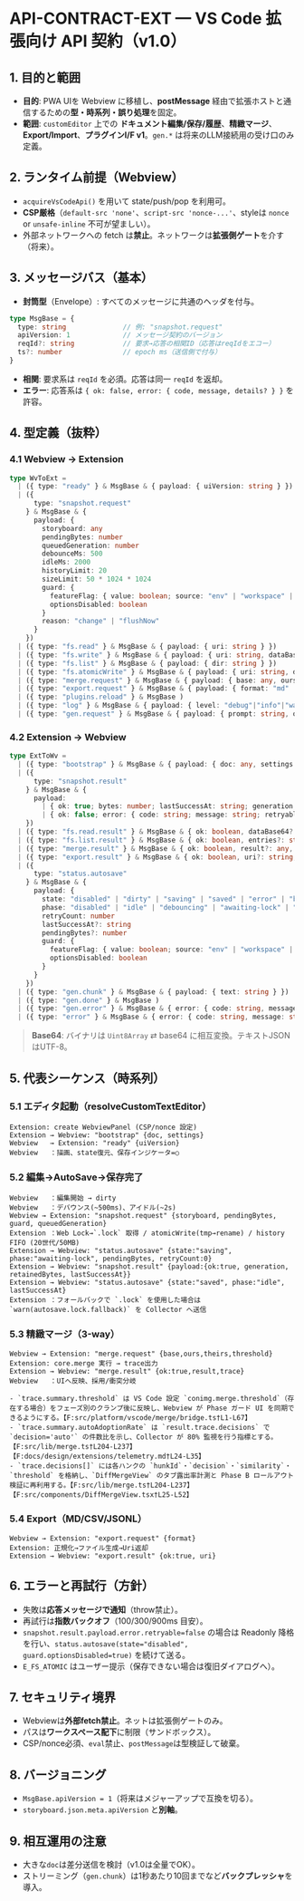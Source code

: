 # API-CONTRACT-EXT — VS Code 拡張向け API 契約（v1.0）

## 1. 目的と範囲
- **目的**: PWA UIを Webview に移植し、**postMessage** 経由で拡張ホストと通信するための**型・時系列・誤り処理**を固定。  
- **範囲**: `customEditor` 上での **ドキュメント編集/保存/履歴**、**精緻マージ**、**Export/Import**、**プラグインI/F v1**。`gen.*` は将来のLLM接続用の受け口のみ定義。

## 2. ランタイム前提（Webview）
- `acquireVsCodeApi()` を用いて state/push/pop を利用可。
- **CSP厳格**（`default-src 'none'`、`script-src 'nonce-...'`、styleは `nonce` or `unsafe-inline` 不可が望ましい）。
- 外部ネットワークへの fetch は**禁止**。ネットワークは**拡張側ゲート**を介す（将来）。

## 3. メッセージバス（基本）
- **封筒型**（Envelope）: すべてのメッセージに共通のヘッダを付与。
```ts
type MsgBase = {
  type: string              // 例: "snapshot.request"
  apiVersion: 1             // メッセージ契約のバージョン
  reqId?: string            // 要求→応答の相関ID（応答はreqIdをエコー）
  ts?: number               // epoch ms（送信側で付与）
}
```
- **相関**: 要求系は `reqId` を必須。応答は同一 `reqId` を返却。
- **エラー**: 応答系は `{ ok: false, error: { code, message, details? } }` を許容。

## 4. 型定義（抜粋）

### 4.1 Webview → Extension
```ts
type WvToExt =
  | ({ type: "ready" } & MsgBase & { payload: { uiVersion: string } })
  | ({
      type: "snapshot.request"
    } & MsgBase & {
      payload: {
        storyboard: any
        pendingBytes: number
        queuedGeneration: number
        debounceMs: 500
        idleMs: 2000
        historyLimit: 20
        sizeLimit: 50 * 1024 * 1024
        guard: {
          featureFlag: { value: boolean; source: "env" | "workspace" | "localStorage" | "default" }
          optionsDisabled: boolean
        }
        reason: "change" | "flushNow"
      }
    })
  | ({ type: "fs.read" } & MsgBase & { payload: { uri: string } })
  | ({ type: "fs.write" } & MsgBase & { payload: { uri: string, dataBase64: string } })
  | ({ type: "fs.list" } & MsgBase & { payload: { dir: string } })
  | ({ type: "fs.atomicWrite" } & MsgBase & { payload: { uri: string, dataBase64: string } })
  | ({ type: "merge.request" } & MsgBase & { payload: { base: any, ours: any, theirs: any, threshold?: number } })
  | ({ type: "export.request" } & MsgBase & { payload: { format: "md" | "csv" | "jsonl" } })
  | ({ type: "plugins.reload" } & MsgBase )
  | ({ type: "log" } & MsgBase & { payload: { level: "debug"|"info"|"warn"|"error", message: string } })
  | ({ type: "gen.request" } & MsgBase & { payload: { prompt: string, opts?: Record<string, any> } }) // 将来
```

### 4.2 Extension → Webview
```ts
type ExtToWv =
  | ({ type: "bootstrap" } & MsgBase & { payload: { doc: any, settings: Record<string, any> } })
  | ({
      type: "snapshot.result"
    } & MsgBase & {
      payload:
        | { ok: true; bytes: number; lastSuccessAt: string; generation: number; retainedBytes: number }
        | { ok: false; error: { code: string; message: string; retryable: boolean; details?: any } }
    })
  | ({ type: "fs.read.result" } & MsgBase & { ok: boolean, dataBase64?: string, error?: any })
  | ({ type: "fs.list.result" } & MsgBase & { ok: boolean, entries?: string[], error?: any })
  | ({ type: "merge.result" } & MsgBase & { ok: boolean, result?: any, trace?: any, error?: any })
  | ({ type: "export.result" } & MsgBase & { ok: boolean, uri?: string, error?: any })
  | ({
      type: "status.autosave"
    } & MsgBase & {
      payload: {
        state: "disabled" | "dirty" | "saving" | "saved" | "error" | "backoff"
        phase: "disabled" | "idle" | "debouncing" | "awaiting-lock" | "writing-current" | "updating-index" | "gc" | "error"
        retryCount: number
        lastSuccessAt?: string
        pendingBytes?: number
        guard: {
          featureFlag: { value: boolean; source: "env" | "workspace" | "localStorage" | "default" }
          optionsDisabled: boolean
        }
      }
    })
  | ({ type: "gen.chunk" } & MsgBase & { payload: { text: string } })   // 将来
  | ({ type: "gen.done" } & MsgBase )
  | ({ type: "gen.error" } & MsgBase & { error: { code: string, message: string } })
  | ({ type: "error" } & MsgBase & { error: { code: string, message: string, details?: any } })
```
> **Base64**: バイナリは `Uint8Array` ⇄ base64 に相互変換。テキストJSONはUTF-8。

## 5. 代表シーケンス（時系列）

### 5.1 エディタ起動（resolveCustomTextEditor）
```
Extension: create WebviewPanel (CSP/nonce 設定)
Extension → Webview: "bootstrap" {doc, settings}
Webview   → Extension: "ready" {uiVersion}
Webview   ：描画、state復元、保存インジケータ=○
```

### 5.2 編集→AutoSave→保存完了
```
Webview   ：編集開始 → dirty
Webview   ：デバウンス(~500ms)、アイドル(~2s)
Webview → Extension: "snapshot.request" {storyboard, pendingBytes, guard, queuedGeneration}
Extension ：Web Lock→`.lock` 取得 / atomicWrite(tmp→rename) / history FIFO (20世代/50MB)
Extension → Webview: "status.autosave" {state:"saving", phase:"awaiting-lock", pendingBytes, retryCount:0}
Extension → Webview: "snapshot.result" {payload:{ok:true, generation, retainedBytes, lastSuccessAt}}
Extension → Webview: "status.autosave" {state:"saved", phase:"idle", lastSuccessAt}
Extension ：フォールバックで `.lock` を使用した場合は `warn(autosave.lock.fallback)` を Collector へ送信
```

### 5.3 精緻マージ（3-way）
```
Webview → Extension: "merge.request" {base,ours,theirs,threshold}
Extension: core.merge 実行 → trace出力
Extension → Webview: "merge.result" {ok:true,result,trace}
Webview   ：UIへ反映、採用/衝突分岐

- `trace.summary.threshold` は VS Code 設定 `conimg.merge.threshold`（存在する場合）をフェーズ別のクランプ後に反映し、Webview が Phase ガード UI を同期できるようにする。【F:src/platform/vscode/merge/bridge.ts†L1-L67】
- `trace.summary.autoAdoptionRate` は `result.trace.decisions` で `decision='auto'` の件数比を示し、Collector が 80% 監視を行う指標とする。【F:src/lib/merge.ts†L204-L237】【F:docs/design/extensions/telemetry.md†L24-L35】
- `trace.decisions[]` には各ハンクの `hunkId`・`decision`・`similarity`・`threshold` を格納し、`DiffMergeView` のタブ露出率計測と Phase B ロールアウト検証に再利用する。【F:src/lib/merge.ts†L204-L237】【F:src/components/DiffMergeView.tsx†L25-L52】
```

### 5.4 Export（MD/CSV/JSONL）
```
Webview → Extension: "export.request" {format}
Extension: 正規化→ファイル生成→Uri返却
Extension → Webview: "export.result" {ok:true, uri}
```

## 6. エラーと再試行（方針）
- 失敗は**応答メッセージで通知**（throw禁止）。
- 再試行は**指数バックオフ**（100/300/900ms 目安）。
- `snapshot.result.payload.error.retryable=false` の場合は Readonly 降格を行い、`status.autosave(state="disabled", guard.optionsDisabled=true)` を続けて送る。
- `E_FS_ATOMIC` はユーザー提示（保存できない場合は復旧ダイアログへ）。

## 7. セキュリティ境界
- Webviewは**外部fetch禁止**。ネットは拡張側ゲートのみ。
- パスは**ワークスペース配下**に制限（サンドボックス）。
- CSP/nonce必須、`eval`禁止、`postMessage`は型検証して破棄。

## 8. バージョニング
- `MsgBase.apiVersion = 1`（将来はメジャーアップで互換を切る）。
- `storyboard.json.meta.apiVersion` と**別軸**。

## 9. 相互運用の注意
- 大きな`doc`は差分送信を検討（v1.0は全量でOK）。
- ストリーミング（`gen.chunk`）は1秒あたり10回までなど**バックプレッシャ**を導入。
